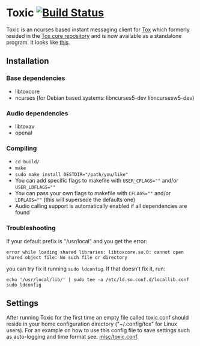 # Toxic [![Build Status](https://travis-ci.org/Tox/toxic.png?branch=master)](https://travis-ci.org/Tox/toxic)
Toxic is an ncurses based instant messaging client for [Tox](https://tox.im) which formerly resided in the [Tox core repository](https://github.com/irungentoo/toxcore) and is now available as a standalone program. It looks like [this](http://i.imgur.com/hL7WhVl.png).

## Installation

### Base dependencies
* libtoxcore
* ncurses (for Debian based systems: libncurses5-dev libncursesw5-dev)

### Audio dependencies
* libtoxav
* openal

### Compiling
* `cd build/`
* `make`
* `sudo make install DESTDIR="/path/you/like"`
* You can add specific flags to makefile with `USER_CFLAGS=""` and/or `USER_LDFLAGS=""`
* You can pass your own flags to makefile with `CFLAGS=""` and/or `LDFLAGS=""` (this will supersede the defaults one)
* Audio calling support is automatically enabled if all dependencies are found

### Troubleshooting
If your default prefix is "/usr/local" and you get the error:
```
error while loading shared libraries: libtoxcore.so.0: cannot open shared object file: No such file or directory
```
you can try fix it running `sudo ldconfig`.
If that doesn't fix it, run:
```
echo '/usr/local/lib/' | sudo tee -a /etc/ld.so.conf.d/locallib.conf
sudo ldconfig
```

## Settings
After running Toxic for the first time an empty file called toxic.conf should reside in your home configuration directory ("~/.config/tox" for Linux users). For an example on how to use this config file to save settings such as auto-logging and time format see: [misc/toxic.conf](misc/toxic.conf).

